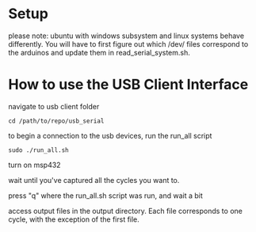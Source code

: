 # Setup

please note: ubuntu with windows subsystem  and linux systems behave differently. You will have to first figure out which /dev/ files correspond to the arduinos and update them in read_serial_system.sh.

# How to use the USB Client Interface

navigate to usb client folder

`cd /path/to/repo/usb_serial`

to begin a connection to the usb devices, run the run_all script

`sudo ./run_all.sh`

turn on msp432

wait until you've captured all the cycles you want to. 

press "q" where the run_all.sh  script was run, and wait a bit

access output files in the output directory. Each file corresponds to one cycle,
with the exception of the first file.


